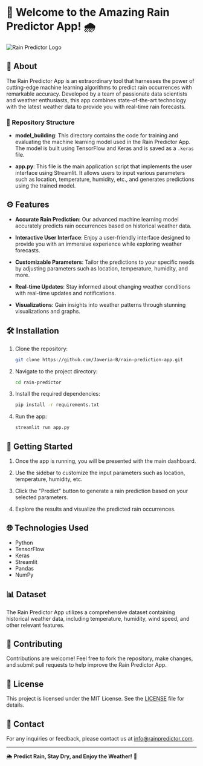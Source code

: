 # 🌟 Welcome to the Amazing Rain Predictor App! 🌧️

![Rain Predictor Logo](https://example.com/rain_predictor_logo.png)

## 📖 About

The Rain Predictor App is an extraordinary tool that harnesses the power of cutting-edge machine learning algorithms to predict rain occurrences with remarkable accuracy. Developed by a team of passionate data scientists and weather enthusiasts, this app combines state-of-the-art technology with the latest weather data to provide you with real-time rain forecasts.

### 📁 Repository Structure

- **model_building**: This directory contains the code for training and evaluating the machine learning model used in the Rain Predictor App. The model is built using TensorFlow and Keras and is saved as a `.keras` file.
  
- **app.py**: This file is the main application script that implements the user interface using Streamlit. It allows users to input various parameters such as location, temperature, humidity, etc., and generates predictions using the trained model.

## ⚙️ Features

- **Accurate Rain Prediction**: Our advanced machine learning model accurately predicts rain occurrences based on historical weather data.

- **Interactive User Interface**: Enjoy a user-friendly interface designed to provide you with an immersive experience while exploring weather forecasts.

- **Customizable Parameters**: Tailor the predictions to your specific needs by adjusting parameters such as location, temperature, humidity, and more.

- **Real-time Updates**: Stay informed about changing weather conditions with real-time updates and notifications.

- **Visualizations**: Gain insights into weather patterns through stunning visualizations and graphs.

## 🛠️ Installation

1. Clone the repository:
   ```bash
   git clone https://github.com/Jaweria-B/rain-prediction-app.git
   ```

2. Navigate to the project directory:
   ```bash
   cd rain-predictor
   ```

3. Install the required dependencies:
   ```bash
   pip install -r requirements.txt
   ```

4. Run the app:
   ```bash
   streamlit run app.py
   ```

## 🚀 Getting Started

1. Once the app is running, you will be presented with the main dashboard.

2. Use the sidebar to customize the input parameters such as location, temperature, humidity, etc.

3. Click the "Predict" button to generate a rain prediction based on your selected parameters.

4. Explore the results and visualize the predicted rain occurrences.

## 🌐 Technologies Used

- Python
- TensorFlow
- Keras
- Streamlit
- Pandas
- NumPy

## 📊 Dataset

The Rain Predictor App utilizes a comprehensive dataset containing historical weather data, including temperature, humidity, wind speed, and other relevant features.

## 🤝 Contributing

Contributions are welcome! Feel free to fork the repository, make changes, and submit pull requests to help improve the Rain Predictor App.

## 📝 License

This project is licensed under the MIT License. See the [LICENSE](LICENSE) file for details.

## 📧 Contact

For any inquiries or feedback, please contact us at [info@rainpredictor.com](mailto:info@rainpredictor.com).

---

🌦️ **Predict Rain, Stay Dry, and Enjoy the Weather!** 🌈